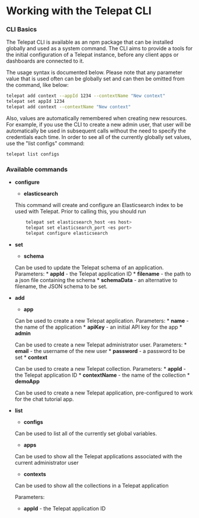 # Working with the Telepat CLI

### CLI Basics

The Telepat CLI is available as an npm package that can be installed globally and used as a system command. The CLI aims to provide a tools for the initial configuration of a Telepat instance, before any client apps or dashboards are connected to it.

The usage syntax is documented below. Please note that any parameter value that is used often can be globally set and can then be omitted from the command, like below:

```bash
telepat add context --appId 1234 --contextName "New context"
telepat set appId 1234
telepat add context --contextName "New context"
```

Also, values are automatically remembered when creating new resources. For example, if you use the CLI to create a new admin user, that user will be automatically be used in subsequent calls without the need to specify the credentials each time. In order to see all of the currently globally set values, use the "list configs" command:

```bash
telepat list configs
```

### Available commands

* **configure**
	* **elasticsearch**
	
	This command will create and configure an Elasticsearch index to be used with Telepat. Prior to calling this, you should run 

    ```bash
		telepat set elasticsearch_host <es host>
		telepat set elasticsearch_port <es port>
		telepat configure elasticsearch
    ```

* **set**
	* **schema**
	
	Can be used to update the Telepat schema of an application. 
	Parameters:
		* **appId** - the Telepat application ID
		* **filename** - the path to a json file containing the schema
		* **schemaData** - an alternative to filename, the JSON schema to be set.

* **add**
	* **app**
	
	Can be used to create a new Telepat application.
	Parameters:
		* **name** - the name of the application
		* **apiKey** - an initial API key for the app
		* **admin**
	
	Can be used to create a new Telepat administrator user. 
	Parameters:
		* **email** - the username of the new user
		* **password** - a password to be set
		* **context**
	
	Can be used to create a new Telepat collection.
	Parameters:
		* **appId** - the Telepat application ID
		* **contextName** - the name of the collection
		* **demoApp**
	
	Can be used to create a new Telepat application, pre-configured to work for the chat tutorial app.
* **list**
	* **configs**
	
	Can be used to list all of the currently set global variables.
	* **apps**
	
	Can be used to show all the Telepat applications associated with the current administrator user
	* **contexts**
	
	Can be used to show all the collections in a Telepat application
	
	Parameters:
	* **appId** - the Telepat application ID
